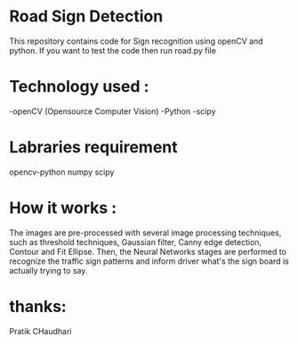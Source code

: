 # Road Sign Detection

This repository contains code for Sign recognition using openCV and python. If you want to test the code then run road.py file

# Technology used :
-openCV (Opensource Computer Vision)
-Python
-scipy

# Labraries requirement
opencv-python
numpy
scipy


# How it works :

The images are pre-processed with several image processing techniques, such as threshold techniques, Gaussian filter, Canny edge detection, Contour and Fit Ellipse. Then, the Neural Networks stages are performed to recognize the traffic sign patterns and inform driver what's the sign board is actually trying to say.

# thanks:
Pratik CHaudhari
